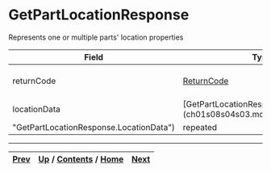 
# GetPartLocationResponse

Represents one or multiple parts' location properties

Field| Type| Label| Description  
---|---|---|---  
returnCode| [ReturnCode](ch01s04s04.md "Return Code")|  | Status code of response.   
locationData| [GetPartLocationResponse.LocationData](ch01s08s04s03.md
"GetPartLocationResponse.LocationData")| repeated|  
  
* * *

[Prev](ch01s08s04.md) | [Up](ch01s08s04.md) / [Contents](index.md) / [Home](../../index.htm)|  [Next](ch01s08s04s03.md)  
---|---|---


